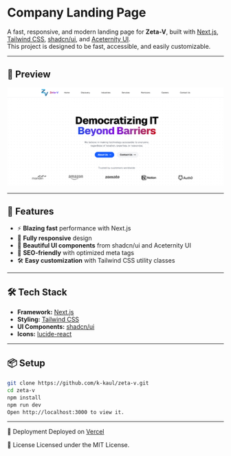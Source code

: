 # Company Landing Page

A fast, responsive, and modern landing page for **Zeta-V**, built with [Next.js](https://nextjs.org/), [Tailwind CSS](https://tailwindcss.com/), [shadcn/ui](https://ui.shadcn.com/), and [Aceternity UI](https://ui.aceternity.com/).  
This project is designed to be fast, accessible, and easily customizable.

---

## 📸 Preview

![Landing Page Screenshot](./assets/hero-screenshot.png)

---

## 🚀 Features

- ⚡ **Blazing fast** performance with Next.js
- 📱 **Fully responsive** design
- 🎨 **Beautiful UI components** from shadcn/ui and Aceternity UI
- 🎯 **SEO-friendly** with optimized meta tags
- 🛠 **Easy customization** with Tailwind CSS utility classes

---

## 🛠 Tech Stack

- **Framework:** [Next.js](https://nextjs.org/)
- **Styling:** [Tailwind CSS](https://tailwindcss.com/)
- **UI Components:** [shadcn/ui](https://ui.shadcn.com/)
- **Icons:** [lucide-react](https://lucide.dev/)

---

## 📦 Setup

```bash
git clone https://github.com/k-kaul/zeta-v.git
cd zeta-v
npm install
npm run dev
Open http://localhost:3000 to view it.
```

---

🚀 Deployment
Deployed on [Vercel](https://vercel.com)

📜 License
Licensed under the MIT License.
